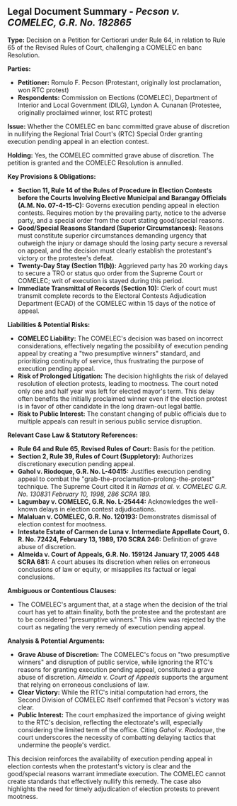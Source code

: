 ## Legal Document Summary - *Pecson v. COMELEC, G.R. No. 182865*

**Type:** Decision on a Petition for Certiorari under Rule 64, in relation to Rule 65 of the Revised Rules of Court, challenging a COMELEC en banc Resolution.

**Parties:**

*   **Petitioner:** Romulo F. Pecson (Protestant, originally lost proclamation, won RTC protest)
*   **Respondents:** Commission on Elections (COMELEC), Department of Interior and Local Government (DILG), Lyndon A. Cunanan (Protestee, originally proclaimed winner, lost RTC protest)

**Issue:** Whether the COMELEC en banc committed grave abuse of discretion in nullifying the Regional Trial Court's (RTC) Special Order granting execution pending appeal in an election contest.

**Holding:** Yes, the COMELEC committed grave abuse of discretion. The petition is granted and the COMELEC Resolution is annulled.

**Key Provisions & Obligations:**

*   **Section 11, Rule 14 of the Rules of Procedure in Election Contests before the Courts Involving Elective Municipal and Barangay Officials (A.M. No. 07-4-15-C):** Governs execution pending appeal in election contests. Requires motion by the prevailing party, notice to the adverse party, and a special order from the court stating good/special reasons.
*   **Good/Special Reasons Standard (Superior Circumstances):** Reasons must constitute superior circumstances demanding urgency that outweigh the injury or damage should the losing party secure a reversal on appeal, and the decision must clearly establish the protestant's victory or the protestee's defeat.
*   **Twenty-Day Stay (Section 11(b)):** Aggrieved party has 20 working days to secure a TRO or status quo order from the Supreme Court or COMELEC; writ of execution is stayed during this period.
*   **Immediate Transmittal of Records (Section 10):** Clerk of court must transmit complete records to the Electoral Contests Adjudication Department (ECAD) of the COMELEC within 15 days of the notice of appeal.

**Liabilities & Potential Risks:**

*   **COMELEC Liability:** The COMELEC's decision was based on incorrect considerations, effectively negating the possibility of execution pending appeal by creating a "two presumptive winners" standard, and prioritizing continuity of service, thus frustrating the purpose of execution pending appeal.
*   **Risk of Prolonged Litigation:** The decision highlights the risk of delayed resolution of election protests, leading to mootness. The court noted only one and half year was left for elected mayor's term. This delay often benefits the initially proclaimed winner even if the election protest is in favor of other candidate in the long drawn-out legal battle.
*   **Risk to Public Interest:** The constant changing of public officials due to multiple appeals can result in serious public service disruption.

**Relevant Case Law & Statutory References:**

*   **Rule 64 and Rule 65, Revised Rules of Court:** Basis for the petition.
*   **Section 2, Rule 39, Rules of Court (Suppletory):** Authorizes discretionary execution pending appeal.
*   **Gahol v. Riodoque, G.R. No. L-40415:** Justifies execution pending appeal to combat the "grab-the-proclamation-prolong-the-protest" technique. The Supreme Court cited it in *Ramas et al. v. COMELEC G.R. No. 130831 February 10, 1998, 286 SCRA 189.*
*   **Lagumbay v. COMELEC, G.R. No. L-25444:** Acknowledges the well-known delays in election contest adjudications.
*   **Malaluan v. COMELEC, G.R. No. 120193:** Demonstrates dismissal of election contest for mootness.
*   **Intestate Estate of Carmen de Luna v. Intermediate Appellate Court, G. R. No. 72424, February 13, 1989, 170 SCRA 246:** Definition of grave abuse of discretion.
*   **Almeida v. Court of Appeals, G.R. No. 159124 January 17, 2005 448 SCRA 681:** A court abuses its discretion when relies on erroneous conclusions of law or equity, or misapplies its factual or legal conclusions.

**Ambiguous or Contentious Clauses:**

*   The COMELEC's argument that, at a stage when the decision of the trial court has yet to attain finality, both the protestee and the protestant are to be considered "presumptive winners." This view was rejected by the court as negating the very remedy of execution pending appeal.

**Analysis & Potential Arguments:**

*   **Grave Abuse of Discretion:** The COMELEC's focus on "two presumptive winners" and disruption of public service, while ignoring the RTC's reasons for granting execution pending appeal, constituted a grave abuse of discretion. *Almeida v. Court of Appeals* supports the argument that relying on erroneous conclusions of law.
*   **Clear Victory:** While the RTC's initial computation had errors, the Second Division of COMELEC itself confirmed that Pecson's victory was clear.
*   **Public Interest:** The court emphasized the importance of giving weight to the RTC's decision, reflecting the electorate's will, especially considering the limited term of the office. Citing *Gahol v. Riodoque*, the court underscores the necessity of combatting delaying tactics that undermine the people's verdict.

This decision reinforces the availability of execution pending appeal in election contests when the protestant's victory is clear and the good/special reasons warrant immediate execution. The COMELEC cannot create standards that effectively nullify this remedy. The case also highlights the need for timely adjudication of election protests to prevent mootness.
